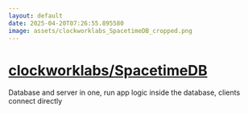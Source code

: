 ```yaml
---
layout: default
date: 2025-04-20T07:26:55.895580
image: assets/clockworklabs_SpacetimeDB_cropped.png
---
```


# [clockworklabs/SpacetimeDB](https://github.com/clockworklabs/SpacetimeDB)

Database and server in one, run app logic inside the database, clients connect directly
